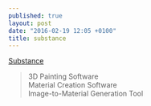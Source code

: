 ```yaml
---
published: true
layout: post
date: "2016-02-19 12:05 +0100"
title: substance
---
```


[Substance](https://www.allegorithmic.com/) 

> 3D Painting Software  
> Material Creation Software  
> Image-to-Material Generation Tool

